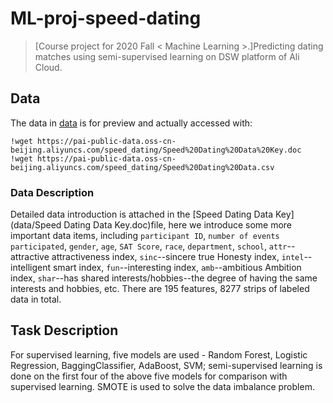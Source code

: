 # ML-proj-speed-dating
>[Course project for 2020 Fall < Machine Learning >.]Predicting dating matches using semi-supervised learning on DSW platform of Ali Cloud.
## Data
The data in [data](data) is for preview and actually accessed with:
```
!wget https://pai-public-data.oss-cn-beijing.aliyuncs.com/speed_dating/Speed%20Dating%20Data%20Key.doc
!wget https://pai-public-data.oss-cn-beijing.aliyuncs.com/speed_dating/Speed%20Dating%20Data.csv
```
### Data Description
Detailed data introduction is attached in the [Speed Dating Data Key](data/Speed Dating Data Key.doc)file, here we introduce some more important data items, including `participant ID`, `number of events participated`, `gender`, `age`, `SAT Score`, `race`, `department`, `school`, `attr`--attractive attractiveness index, `sinc`--sincere true Honesty index, `intel`--intelligent smart index, `fun`--interesting index, `amb`--ambitious Ambition index, `shar`--has shared interests/hobbies--the degree of having the same interests and hobbies, etc. There are 195 features, 8277 strips of labeled data in total.
## Task Description
For supervised learning, five models are used - Random Forest, Logistic Regression, BaggingClassifier, AdaBoost, SVM; semi-supervised learning is done on the first four of the above five models for comparison with supervised learning. SMOTE is used to solve the data imbalance problem. 
